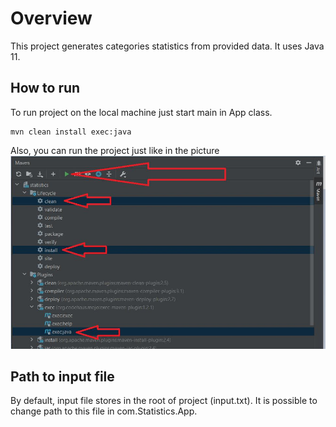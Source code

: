 # Overview
This project generates categories statistics from provided data.
It uses Java 11.

## How to run
To run project on the local machine just start main in App class.
```
mvn clean install exec:java
```

Also, you can run the project just like in the picture
![](running_configurations.JPG)

## Path to input file
By default, input file stores in the root of project (input.txt).
It is possible to change path to this file in com.Statistics.App.